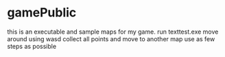 # gamePublic
this is an executable and sample maps for my game. 
run texttest.exe move around using wasd collect all points and move to another map use as few steps as possible 
